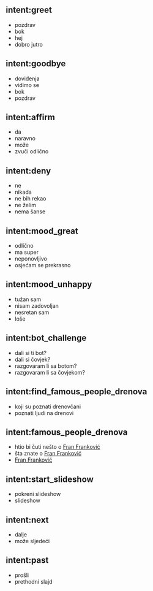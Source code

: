 ## intent:greet
- pozdrav
- bok
- hej
- dobro jutro

## intent:goodbye
- doviđenja
- vidimo se
- bok
- pozdrav

## intent:affirm
- da
- naravno
- može
- zvuči odlično

## intent:deny
- ne
- nikada
- ne bih rekao
- ne želim
- nema šanse

## intent:mood_great
- odlično
- ma super
- neponovljivo
- osjećam se prekrasno

## intent:mood_unhappy
- tužan sam
- nisam zadovoljan
- nesretan sam
- loše

## intent:bot_challenge
- dali si ti bot?
- dali si čovjek?
- razgovaram li sa botom?
- razgovaram li sa čovjekom?

## intent:find_famous_people_drenova
- koji su poznati drenovčani
- poznati ljudi na drenovi

## intent:famous_people_drenova
- htio bi čuti nešto o [Fran Franković](famous_person)
- šta znate o [Fran Franković](famous_person)
- [Fran Franković](famous_person)

## intent:start_slideshow
- pokreni slideshow
- slideshow

## intent:next
- dalje
- može sljedeći

## intent:past
- prošli
- prethodni slajd

